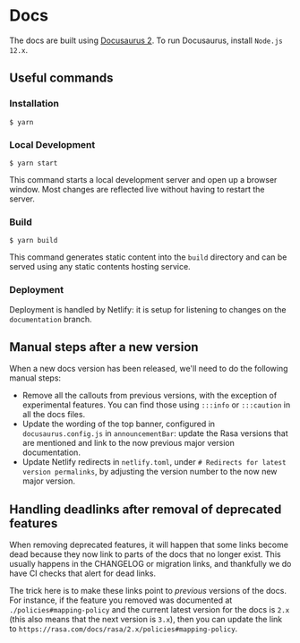 # Docs

The docs are built using [Docusaurus 2](https://v2.docusaurus.io/).
To run Docusaurus, install `Node.js 12.x`.

## Useful commands

### Installation

```
$ yarn
```

### Local Development

```
$ yarn start
```

This command starts a local development server and open up a browser window. Most changes are reflected live without having to restart the server.

### Build

```
$ yarn build
```

This command generates static content into the `build` directory and can be served using any static contents hosting service.

### Deployment

Deployment is handled by Netlify: it is setup for listening to changes on the `documentation` branch.


## Manual steps after a new version

When a new docs version has been released, we'll need to do the following manual steps:
- Remove all the callouts from previous versions, with the exception of experimental features. You can find
  those using `:::info` or `:::caution` in all the docs files.
- Update the wording of the top banner, configured in `docusaurus.config.js` in `announcementBar`: update the Rasa versions
  that are mentioned and link to the now previous major version documentation.
- Update Netlify redirects in `netlify.toml`, under `# Redirects for latest version permalinks`, by adjusting the
  version number to the now new major version.


## Handling deadlinks after removal of deprecated features

When removing deprecated features, it will happen that some links become dead because they now link to
parts of the docs that no longer exist. This usually happens in the CHANGELOG or migration links,
and thankfully we do have CI checks that alert for dead links.

The trick here is to make these links point to _previous_ versions of the docs. For instance, if the feature
you removed was documented at `./policies#mapping-policy` and the current latest version for the docs is `2.x`
(this also means that the next version is `3.x`), then you can update the link to `https://rasa.com/docs/rasa/2.x/policies#mapping-policy`.
